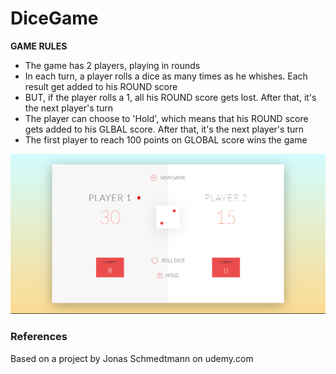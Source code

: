 # DiceGame

**GAME RULES**
- The game has 2 players, playing in rounds
- In each turn, a player rolls a dice as many times as he whishes. Each result get added to his ROUND score
- BUT, if the player rolls a 1, all his ROUND score gets lost. After that, it's the next player's turn
- The player can choose to 'Hold', which means that his ROUND score gets added to his GLBAL score. After that, it's the next player's turn
- The first player to reach 100 points on GLOBAL score wins the game

<a href="https://raw.githubusercontent.com/Claudiferock/DiceGame/master/screenshot.png"><img src="https://raw.githubusercontent.com/Claudiferock/DiceGame/master/screenshot.png" alt="Screenshot of dice game" width="1080"/></a>


### References
Based on a project by Jonas Schmedtmann on udemy.com
